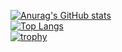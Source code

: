 [![Anurag's GitHub stats](https://github-readme-stats.vercel.app/api?username=CharlesXmf)](https://github.com/anuraghazra/github-readme-stats)  
[![Top Langs](https://github-readme-stats.vercel.app/api/top-langs/?username=CharlesXmf&layout=compact)](https://github.com/anuraghazra/github-readme-stats)  
[![trophy](https://github-profile-trophy.vercel.app/?username=CharlesXmf)](https://github.com/ryo-ma/github-profile-trophy)
